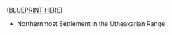 ([BLUEPRINT HERE](https://www.fantasytowngenerator.com/user/settlements/7ef36bfd-3461-4c72-a9fa-59ac1c07afef))

- Northernmost Settlement in the Utheakarian Range
